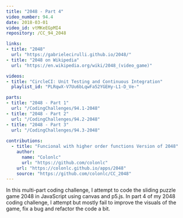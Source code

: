 ```yaml
---
title: "2048 - Part 4"
video_number: 94.4
date: 2018-03-01
video_id: vtMKeEGpMI4
repository: /CC_94_2048

links:
- title: "2048"
  url: "https://gabrielecirulli.github.io/2048/"
- title: "2048 on Wikipedia"
  url: "https://en.wikipedia.org/wiki/2048_(video_game)"

videos:
- title: "CircleCI: Unit Testing and Continuous Integration"
  playlist_id: "PLRqwX-V7Uu6bLqwFa52YGEHy-L1-D_Ve-"

parts:
- title: "2048 - Part 1"
  url: "/CodingChallenges/94.1-2048"
- title: "2048 - Part 2"
  url: "/CodingChallenges/94.2-2048"
- title: "2048 - Part 3"
  url: "/CodingChallenges/94.3-2048"
  
contributions:
  - title: "Funcional with higher order functions Version of 2048"
    author:
      name: "Colonlc"
      url: "https://github.com/colonlc"
    url: "https://colonlc.github.io/apps/2048"
    source: "https://github.com/colonlc/CC_2048"
---
```


In this multi-part coding challenge, I attempt to code the sliding puzzle game 2048 in JavaScript using canvas and p5.js. In part 4 of my 2048 coding challenge, I attempt but mostly fail to improve the visuals of the game, fix a bug and refactor the code a bit.
